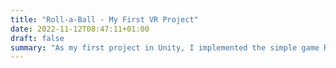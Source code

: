 ```yaml
---
title: "Roll-a-Ball - My First VR Project"
date: 2022-11-12T08:47:11+01:00
draft: false
summary: "As my first project in Unity, I implemented the simple game Roll-a-Ball and then recoded it into a VR game to be able to deploy it on the Quest."
---
```

